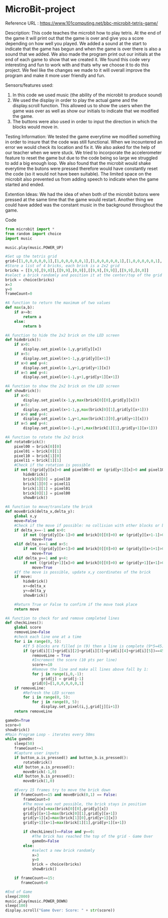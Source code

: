 # MicroBit-project

Reference URL : https://www.101computing.net/bbc-microbit-tetris-game/

Description:
This code teaches the microbit how to play tetris. At the end of the game it will print out that the game is over and give you a score depending on how well you played. We added a sound at the start to indicate that the game has begun and when the game is over there is also a sound that we added. We also made the program print out our initials at the end of each game to show that we created it. We found this code very interesting and fun to work with and thats why we choose it to do this project. We feel like the changes we made to it will overall improve the program and make it more user friendly and fun.

Sensors/features used:
1. In this code we used music (the ability of the microbit to produce sound) 
2. We used the display in order to play the actual game and the display.scroll function. This allowed us to show the users when the game was over as well as show our initials to indicate that we modified the game.
3. The buttons were also used in order to input the direction in which the blocks would move in.

Testing Information:
We tested the game everytime we modified something in order to insure that the code was still functional. When we incountered an error we would check its location and fix it. We also asked for the help of our teacher when we were stuck. We tried to incorporate the accelerometer feature to reset the game but due to the code being so large we struggled to add a big enough loop. We also found that the microbit would shake everytime the butons were pressed therefore would have constantly reset the code (so it would not have been suitable). The limited space on the microbit also prevented us from adding speech to indicate when the game started and ended.

Extention Ideas:
We had the idea of when both of the microbit butons were pressed at the same time that the game would restart. Another thing we could have added was the constant music in the background throughout the game. 

Code
```python
from microbit import *
from random import choice
import music

music.play(music.POWER_UP)

#Set up the tetris grid
grid=[[1,0,0,0,0,0,1],[1,0,0,0,0,0,1],[1,0,0,0,0,0,1],[1,0,0,0,0,0,1],[1,0,0,0,0,0,1],[1,1,1,1,1,1,1]]
#Store a list of 4 bricks, each brick is a 2x2 grid
bricks = [[9,9],[9,0]],[[9,9],[0,9]],[[9,9],[9,9]],[[9,9],[0,0]]
#select a brick randomly and position it at the center/top of the grid (y=0,x=3)
brick = choice(bricks)
x=3
y=0
frameCount=0

#A function to return the maximum of two values
def max(a,b):
    if a>=b:
        return a
    else:
        return b

#A function to hide the 2x2 brick on the LED screen
def hideBrick():
    if x>0:
        display.set_pixel(x-1,y,grid[y][x])
    if x<5:
        display.set_pixel(x+1-1,y,grid[y][x+1])
    if x>0 and y<4:
        display.set_pixel(x-1,y+1,grid[y+1][x])
    if x<5 and y<4:
        display.set_pixel(x+1-1,y+1,grid[y+1][x+1])

#A function to show the 2x2 brick on the LED screen
def showBrick():
    if x>0:
        display.set_pixel(x-1,y,max(brick[0][0],grid[y][x]))
    if x<5:
        display.set_pixel(x+1-1,y,max(brick[0][1],grid[y][x+1]))
    if x>0 and y<4:
        display.set_pixel(x-1,y+1,max(brick[1][0],grid[y+1][x]))
    if x<5 and y<4:
        display.set_pixel(x+1-1,y+1,max(brick[1][1],grid[y+1][x+1]))

#A function to rotate the 2x2 brick
def rotateBrick():
    pixel00 = brick[0][0]
    pixel01 = brick[0][1]
    pixel10 = brick[1][0]
    pixel11 = brick[1][1]
    #Check if the rotation is possible
    if not ((grid[y][x]>0 and pixel00>0) or (grid[y+1][x]>0 and pixel10>0) or (grid[y][x+1]>0 and pixel01>0) or (grid[y+1][x+1]>0 and pixel11>0)):
        hideBrick()
        brick[0][0] = pixel10
        brick[1][0] = pixel11
        brick[1][1] = pixel01
        brick[0][1] = pixel00
        showBrick()

#A function to move/translate the brick
def moveBrick(delta_x,delta_y):
    global x,y
    move=False
    #Check if the move if possible: no collision with other blocks or borders of the grid
    if delta_x==-1 and x>0:
        if not ((grid[y][x-1]>0 and brick[0][0]>0) or (grid[y][x+1-1]>0 and brick[0][1]>0) or (grid[y+1][x-1]>0 and brick[1][0]>0) or (grid[y+1][x+1-1]>0 and brick[1][1]>0)):
            move=True
    elif delta_x==1 and x<5:
        if not ((grid[y][x+1]>0 and brick[0][0]>0) or (grid[y][x+1+1]>0 and brick[0][1]>0) or (grid[y+1][x+1]>0 and brick[1][0]>0) or (grid[y+1][x+1+1]>0 and brick[1][1]>0)):
            move=True
    elif delta_y==1 and y<4:
        if not ((grid[y+1][x]>0 and brick[0][0]>0) or (grid[y+1][x+1]>0 and brick[0][1]>0) or (grid[y+1+1][x]>0 and brick[1][0]>0) or (grid[y+1+1][x+1]>0 and brick[1][1]>0)):
            move=True
    #If the move is possible, update x,y coordinates of the brick
    if move:
        hideBrick()
        x+=delta_x
        y+=delta_y
        showBrick()

    #Return True or False to confirm if the move took place
    return move

#A function to check for and remove completed lines
def checkLines():
    global score
    removeLine=False
    #check each line one at a time
    for i in range(0, 5):
        #If 5 blocks are filled in (9) then a line is complete (9*5=45)
        if (grid[i][1]+grid[i][2]+grid[i][3]+grid[i][4]+grid[i][5])==45:
            removeLine = True
            #Increment the score (10 pts per line)
            score+=10
            #Remove the line and make all lines above fall by 1:
            for j in range(i,0,-1):
                grid[j] = grid[j-1]
            grid[0]=[1,0,0,0,0,0,1]
    if removeLine:
        #Refresh the LED screen
        for i in range(0, 5):
            for j in range(0, 5):
                display.set_pixel(i,j,grid[j][i+1])
    return removeLine

gameOn=True
score=0
showBrick()
#Main Program Loop - iterates every 50ms
while gameOn:
    sleep(50)
    frameCount+=1
    #Capture user inputs
    if button_a.is_pressed() and button_b.is_pressed():
        rotateBrick()
    elif button_a.is_pressed():
        moveBrick(-1,0)
    elif button_b.is_pressed():
        moveBrick(1,0)

    #Every 15 frames try to move the brick down
    if frameCount==15 and moveBrick(0,1) == False:
        frameCount=0
        #The move was not possible, the brick stays in position
        grid[y][x]=max(brick[0][0],grid[y][x])
        grid[y][x+1]=max(brick[0][1],grid[y][x+1])
        grid[y+1][x]=max(brick[1][0],grid[y+1][x])
        grid[y+1][x+1]=max(brick[1][1],grid[y+1][x+1])

        if checkLines()==False and y==0:
            #The brick has reached the top of the grid - Game Over
            gameOn=False
        else:
            #select a new brick randomly
            x=3
            y=0
            brick = choice(bricks)
            showBrick()

    if frameCount==15:
       frameCount=0

#End of Game
sleep(2000)
music.play(music.POWER_DOWN)
sleep(100)
display.scroll("Game Over: Score: " + str(score))
```
